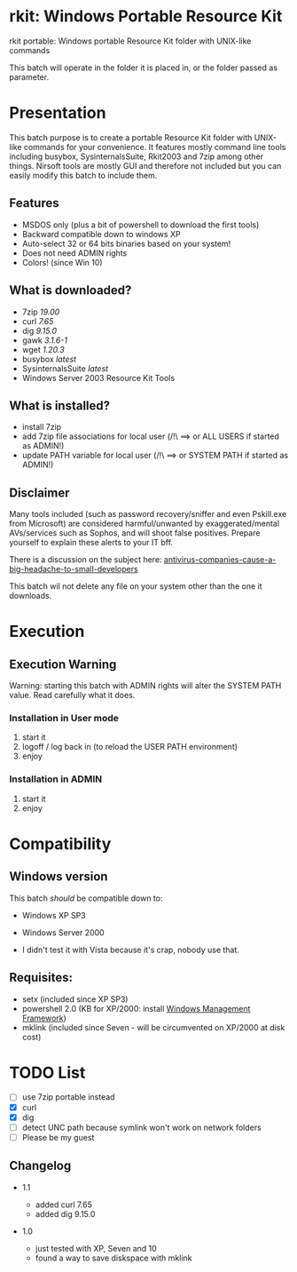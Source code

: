 # rkit: Windows Portable Resource Kit
rkit portable: Windows portable Resource Kit folder with UNIX-like commands

This batch will operate in the folder it is placed in, or the folder passed as parameter.


# Presentation
This batch purpose is to create a portable Resource Kit folder with UNIX-like commands for your convenience.
It features mostly command line tools including busybox, SysinternalsSuite, Rkit2003 and 7zip among other things.
Nirsoft tools are mostly GUI and therefore not included but you can easily modify this batch to include them.

## Features
* MSDOS only (plus a bit of powershell to download the first tools)
* Backward compatible down to windows XP
* Auto-select 32 or 64 bits binaries based on your system!
* Does not need ADMIN rights
* Colors! (since Win 10)

## What is downloaded?
- 7zip _19.00_
- curl _7.65_
- dig  _9.15.0_
- gawk _3.1.6-1_
- wget _1.20.3_
- busybox _latest_
- SysinternalsSuite _latest_
- Windows Server 2003 Resource Kit Tools

## What is installed?
+ install 7zip
+ add 7zip file associations for local user  (/!\ ==> or ALL USERS   if started as ADMIN!)
+ update PATH variable for local user        (/!\ ==> or SYSTEM PATH if started as ADMIN!)

## Disclaimer
Many tools included (such as password recovery/sniffer and even Pskill.exe from Microsoft) are considered 
harmful/unwanted by exaggerated/mental AVs/services such as Sophos, and will shoot false positives.
Prepare yourself to explain these alerts to your IT bff.

There is a discussion on the subject here: [antivirus-companies-cause-a-big-headache-to-small-developers](http://blog.nirsoft.net/2009/05/17/antivirus-companies-cause-a-big-headache-to-small-developers/)

This batch wil not delete any file on your system other than the one it downloads.


# Execution

## Execution Warning
Warning: starting this batch with ADMIN rights will alter the SYSTEM PATH value. Read carefully what it does.

### Installation in User mode
1. start it
2. logoff / log back in (to reload the USER PATH environment)
3. enjoy

### Installation in ADMIN
1. start it
2. enjoy


# Compatibility

## Windows version
This batch *should* be compatible down to:
* Windows XP SP3
* Windows Server 2000

* I didn't test it with Vista because it's crap, nobody use that.

## Requisites: 
* setx (included since XP SP3)
* powershell 2.0 (KB for XP/2000: install [Windows Management Framework](https://support.microsoft.com/en-us/help/968929/))
* mklink (included since Seven - will be circumvented on XP/2000 at disk cost)


# TODO List
* [ ] use 7zip portable instead
* [x] curl
* [x] dig
* [ ] detect UNC path because symlink won't work on network folders
* [ ] Please be my guest

Changelog
---------
* 1.1
  * added curl 7.65
  * added dig 9.15.0

* 1.0
  * just tested with XP, Seven and 10
  * found a way to save diskspace with mklink


